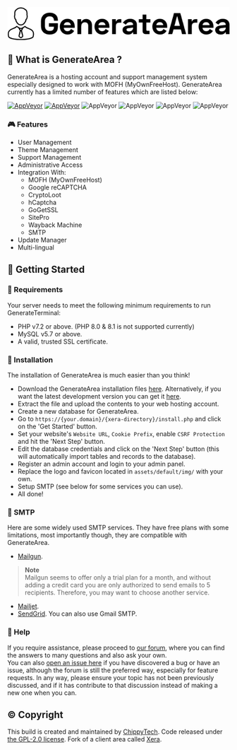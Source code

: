 <div align="center">
    <img src="assets/default/img/logo.png">
</div>


## 👀 What is GenerateArea ?
GenerateArea is a hosting account and support management system especially designed to work with MOFH (MyOwnFreeHost). GenerateArea currently has a limited number of features which are listed below:

[![AppVeyor](https://img.shields.io/badge/Licence-GPL_2.0-orange)](LICENSE)
[![AppVeyor](https://img.shields.io/badge/Version-v0.1.0-informational)](https://github.com/mahtab2003/Xera/releases/latest)
![AppVeyor](https://img.shields.io/badge/Build-Passed-brightgreen)
![AppVeyor](https://img.shields.io/badge/Interface-Tabler-lightgreen)
![AppVeyor](https://img.shields.io/badge/Development-In_Progress-inactive)
![AppVeyor](https://img.shields.io/badge/Dependencies-PHP,_MySQL,_cUrl-red)

### 🎮 Features
- User Management
- Theme Management
- Support Management
- Administrative Access
- Integration With:
	- MOFH (MyOwnFreeHost)
	- Google reCAPTCHA 
	- CryptoLoot
	- hCaptcha
	- GoGetSSL
	- SitePro
	- Wayback Machine
	- SMTP
- Update Manager
- Multi-lingual

## 🤸 Getting Started

### 🚅 Requirements
Your server needs to meet the following minimum requirements to run GenerateTerminal:
- PHP v7.2 or above. (PHP 8.0 & 8.1 is not supported currently)
- MySQL v5.7 or above.
- A valid, trusted SSL certificate.

### 💾 Installation 
The installation of GenerateArea is much easier than you think!
- Download the GenerateArea installation files [here](https://github.com/GenerateTerminal/GenerateArea/releases/latest). Alternatively, if you want the latest development version you can get it [here](https://github.com/mahtab2003/Xera/archive/refs/heads/dev.zip).
- Extract the file and upload the contents to your web hosting account. 
- Create a new database for GenerateArea.
- Go to ```https://{your.domain}/{xera-directory}/install.php``` and click on the 'Get Started' button.
- Set your website's ```Website URL```, ```Cookie Prefix```, enable ```CSRF Protection``` and hit the 'Next Step' button.
- Edit the database credentials and click on the 'Next Step' button (this will automatically import tables and records to the database).
- Register an admin account and login to your admin panel. 
- Replace the logo and favicon located in ```assets/default/img/``` with your own.
- Setup SMTP (see below for some services you can use).
- All done! 

### 📧 SMTP
Here are some widely used SMTP services. They have free plans with some limitations, most importantly though, they are compatible with GenerateArea.
- [Mailgun](https://www.mailgun.com/). 
> **Note**  
> Mailgun seems to offer only a trial plan for a month, and without adding a credit card you are only authorized to send emails to 5 recipients. Therefore, you may want to choose another service.
- [Mailjet](https://mailjet.com/).
- [SendGrid](https://sendgrid.com/free/).
You can also use Gmail SMTP.
### 🤔 Help
If you require assistance, please proceed to [our forum](https://fourm.xera.eu.org/), where you can find the answers to many questions and also ask your own.  
You can also [open an issue here](https://github.com/GenerateApps/GenerateArea/issues/new) if you have discovered a bug or have an issue, although the forum is still the preferred way, especially for feature requests. In any way, please ensure your topic has not been previously discussed, and if it has contribute to that discussion instead of making a new one when you can.


## ©️ Copyright
This build is created and maintained by [ChippyTech](https://github.com/chippytech). Code released under [the GPL-2.0 license](LICENSE).
Fork of a client area called [Xera](https://github.com/mahtab2003/Xera).
